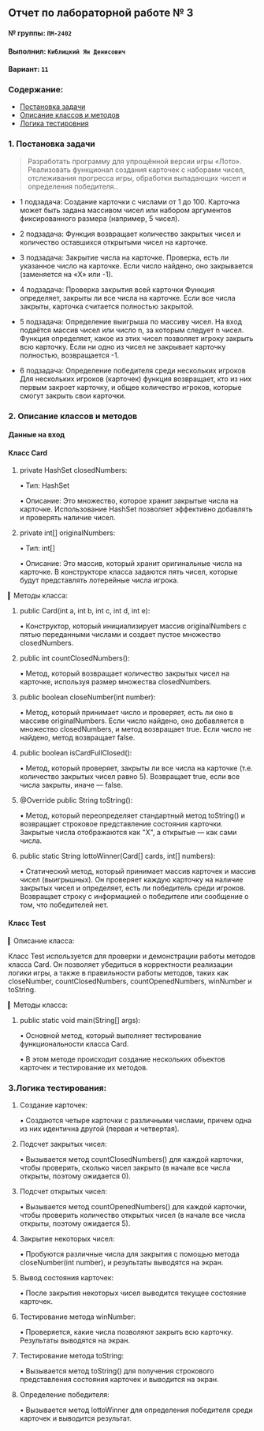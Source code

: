 ## Отчет по лабораторной работе № 3

#### № группы: `ПМ-2402`

#### Выполнил: `Киблицкий Ян Денисович`

#### Вариант: `11`

### Cодержание:

- [Постановка задачи](#1-постановка-задачи)
- [Описание классов и методов](#2-описание-классов-и-методов)
- [Логика тестировния](#3-логика-тестирования)


### 1. Постановка задачи

> Разработать программу для упрощённой версии игры «Лото». Реализовать функционал создания карточек с наборами чисел, отслеживания прогресса игры, обработки
выпадающих чисел и определения победителя..

- 1 подзадача:
Создание карточки с числами от 1 до 100. Карточка может быть задана массивом чисел или набором аргументов фиксированного размера (например, 5 чисел).

- 2 подзадача:
Функция возвращает количество закрытых чисел и количество оставшихся открытыми чисел на карточке.

- 3 подзадача:
Закрытие числа на карточке. Проверка, есть ли указанное число на карточке. Если число найдено, оно закрывается (заменяется на «X» или -1).

- 4 подзадача:
Проверка закрытия всей карточки
Функция определяет, закрыты ли все числа на карточке. Если все числа закрыты,
карточка считается полностью закрытой.

- 5 подзадача:
Определение выигрыша по массиву чисел.
На вход подаётся массив чисел или число n, за которым следует n чисел. Функция
определяет, какое из этих чисел позволяет игроку закрыть всю карточку. Если ни
одно из чисел не закрывает карточку полностью, возвращается -1.

- 6 подзадача:
Определение победителя среди нескольких игроков
Для нескольких игроков (карточек) функция возвращает, кто из них первым закроет карточку, и общее количество игроков, которые смогут закрыть свои карточки.

### 2. Описание классов и методов 

#### Данные на вход

#### Класс Card

1. private HashSet<Integer> closedNumbers:

   • Тип: HashSet<Integer>

   • Описание: Это множество, которое хранит закрытые числа на карточке. Использование HashSet позволяет эффективно добавлять и проверять наличие чисел.

2. private int[] originalNumbers:

   • Тип: int[]

   • Описание: Это массив, который хранит оригинальные числа на карточке. В конструкторе класса задаются пять чисел, которые будут представлять лотерейные числа игрока.

▎Методы класса:

1. public Card(int a, int b, int c, int d, int e):

   • Конструктор, который инициализирует массив originalNumbers с пятью переданными числами и создает пустое множество closedNumbers.

2. public int countClosedNumbers():

   • Метод, который возвращает количество закрытых чисел на карточке, используя размер множества closedNumbers.

3. public boolean closeNumber(int number):

   • Метод, который принимает число и проверяет, есть ли оно в массиве originalNumbers. Если число найдено, оно добавляется в множество closedNumbers, и метод возвращает true. Если число не найдено, метод возвращает false.

4. public boolean isCardFullClosed():

   • Метод, который проверяет, закрыты ли все числа на карточке (т.е. количество закрытых чисел равно 5). Возвращает true, если все числа закрыты, иначе — false.

5. @Override public String toString():

   • Метод, который переопределяет стандартный метод toString() и возвращает строковое представление состояния карточки. Закрытые числа отображаются как "X", а открытые — как сами числа.

6. public static String lottoWinner(Card[] cards, int[] numbers):

   • Статический метод, который принимает массив карточек и массив чисел (выигрышных). Он проверяет каждую карточку на наличие закрытых чисел и определяет, есть ли победитель среди игроков. Возвращает строку с информацией о победителе или сообщение о том, что победителей нет.



#### Класс Test

▎Описание класса:

Класс Test используется для проверки и демонстрации работы методов класса Card. Он позволяет убедиться в корректности реализации логики игры, а также в правильности работы методов, таких как closeNumber, countClosedNumbers, countOpenedNumbers, winNumber и toString.

▎Методы класса:

1. public static void main(String[] args):

   • Основной метод, который выполняет тестирование функциональности класса Card.

   • В этом методе происходит создание нескольких объектов карточек и тестирование их методов.

### 3.Логика тестирования:

1. Создание карточек:

   • Создаются четыре карточки с различными числами, причем одна из них идентична другой (первая и четвертая).

2. Подсчет закрытых чисел:

   • Вызывается метод countClosedNumbers() для каждой карточки, чтобы проверить, сколько чисел закрыто (в начале все числа открыты, поэтому ожидается 0).

3. Подсчет открытых чисел:

   • Вызывается метод countOpenedNumbers() для каждой карточки, чтобы проверить количество открытых чисел (в начале все числа открыты, поэтому ожидается 5).

4. Закрытие некоторых чисел:

   • Пробуются различные числа для закрытия с помощью метода closeNumber(int number), и результаты выводятся на экран.

5. Вывод состояния карточек:

   • После закрытия некоторых чисел выводится текущее состояние карточек.

6. Тестирование метода winNumber:

   • Проверяется, какие числа позволяют закрыть всю карточку. Результаты выводятся на экран.

7. Тестирование метода toString:

   • Вызывается метод toString() для получения строкового представления состояния карточек и выводится на экран.

8. Определение победителя:

   • Вызывается метод lottoWinner для определения победителя среди карточек и выводится результат.



